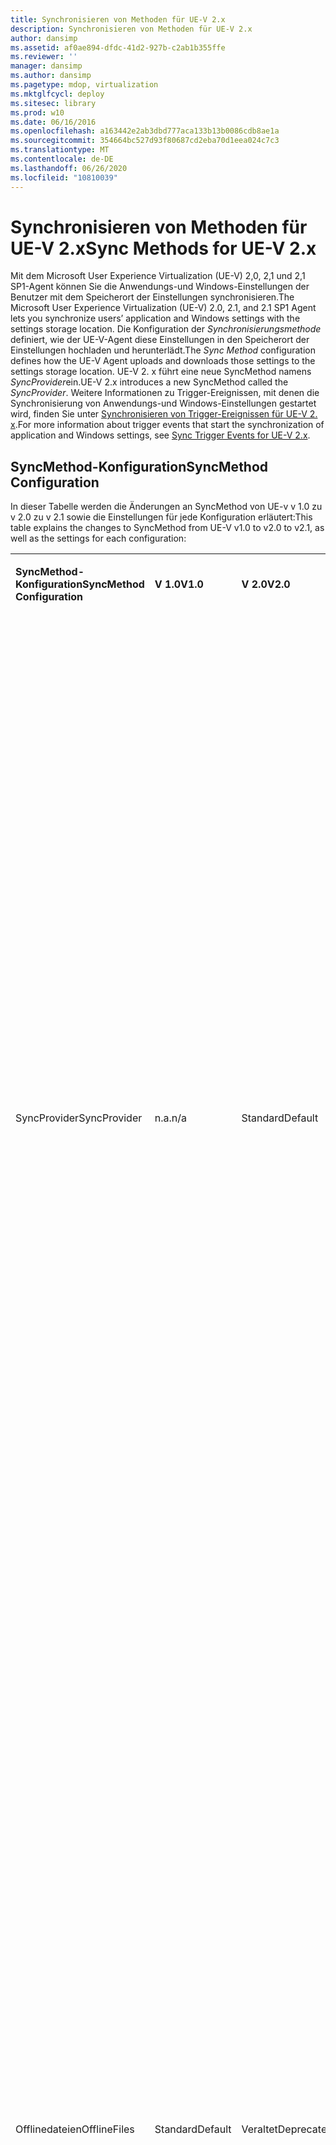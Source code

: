 ```yaml
---
title: Synchronisieren von Methoden für UE-V 2.x
description: Synchronisieren von Methoden für UE-V 2.x
author: dansimp
ms.assetid: af0ae894-dfdc-41d2-927b-c2ab1b355ffe
ms.reviewer: ''
manager: dansimp
ms.author: dansimp
ms.pagetype: mdop, virtualization
ms.mktglfcycl: deploy
ms.sitesec: library
ms.prod: w10
ms.date: 06/16/2016
ms.openlocfilehash: a163442e2ab3dbd777aca133b13b0086cdb8ae1a
ms.sourcegitcommit: 354664bc527d93f80687cd2eba70d1eea024c7c3
ms.translationtype: MT
ms.contentlocale: de-DE
ms.lasthandoff: 06/26/2020
ms.locfileid: "10810039"
---
```

# <span data-ttu-id="bf93a-103">Synchronisieren von Methoden für UE-V 2.x</span><span class="sxs-lookup"><span data-stu-id="bf93a-103">Sync Methods for UE-V 2.x</span></span>


<span data-ttu-id="bf93a-104">Mit dem Microsoft User Experience Virtualization (UE-V) 2,0, 2,1 und 2,1 SP1-Agent können Sie die Anwendungs-und Windows-Einstellungen der Benutzer mit dem Speicherort der Einstellungen synchronisieren.</span><span class="sxs-lookup"><span data-stu-id="bf93a-104">The Microsoft User Experience Virtualization (UE-V) 2.0, 2.1, and 2.1 SP1 Agent lets you synchronize users’ application and Windows settings with the settings storage location.</span></span> <span data-ttu-id="bf93a-105">Die Konfiguration der *Synchronisierungsmethode* definiert, wie der UE-V-Agent diese Einstellungen in den Speicherort der Einstellungen hochladen und herunterlädt.</span><span class="sxs-lookup"><span data-stu-id="bf93a-105">The *Sync Method* configuration defines how the UE-V Agent uploads and downloads those settings to the settings storage location.</span></span> <span data-ttu-id="bf93a-106">UE-V 2. x führt eine neue SyncMethod namens *SyncProvider*ein.</span><span class="sxs-lookup"><span data-stu-id="bf93a-106">UE-V 2.x introduces a new SyncMethod called the *SyncProvider*.</span></span> <span data-ttu-id="bf93a-107">Weitere Informationen zu Trigger-Ereignissen, mit denen die Synchronisierung von Anwendungs-und Windows-Einstellungen gestartet wird, finden Sie unter [Synchronisieren von Trigger-Ereignissen für UE-V 2. x](sync-trigger-events-for-ue-v-2x-both-uevv2.md).</span><span class="sxs-lookup"><span data-stu-id="bf93a-107">For more information about trigger events that start the synchronization of application and Windows settings, see [Sync Trigger Events for UE-V 2.x](sync-trigger-events-for-ue-v-2x-both-uevv2.md).</span></span>

## <span data-ttu-id="bf93a-108">SyncMethod-Konfiguration</span><span class="sxs-lookup"><span data-stu-id="bf93a-108">SyncMethod Configuration</span></span>


<span data-ttu-id="bf93a-109">In dieser Tabelle werden die Änderungen an SyncMethod von UE-v v 1.0 zu v 2.0 zu v 2.1 sowie die Einstellungen für jede Konfiguration erläutert:</span><span class="sxs-lookup"><span data-stu-id="bf93a-109">This table explains the changes to SyncMethod from UE-V v1.0 to v2.0 to v2.1, as well as the settings for each configuration:</span></span>

<table>
<colgroup>
<col width="20%" />
<col width="20%" />
<col width="20%" />
<col width="20%" />
<col width="20%" />
</colgroup>
<tbody>
<tr class="odd">
<td align="left"><p><strong><span data-ttu-id="bf93a-110">SyncMethod-Konfiguration</span><span class="sxs-lookup"><span data-stu-id="bf93a-110">SyncMethod Configuration</span></span></strong></p></td>
<td align="left"><p><strong><span data-ttu-id="bf93a-111">V 1.0</span><span class="sxs-lookup"><span data-stu-id="bf93a-111">V1.0</span></span></strong></p></td>
<td align="left"><p><strong><span data-ttu-id="bf93a-112">V 2.0</span><span class="sxs-lookup"><span data-stu-id="bf93a-112">V2.0</span></span></strong></p></td>
<td align="left"><p><strong><span data-ttu-id="bf93a-113">V 2.1 und v 2.1 SP1</span><span class="sxs-lookup"><span data-stu-id="bf93a-113">V2.1 and V2.1 SP1</span></span></strong></p></td>
<td align="left"><p><strong><span data-ttu-id="bf93a-114">Beschreibung</span><span class="sxs-lookup"><span data-stu-id="bf93a-114">Description</span></span></strong></p></td>
</tr>
<tr class="even">
<td align="left"><p><span data-ttu-id="bf93a-115">SyncProvider</span><span class="sxs-lookup"><span data-stu-id="bf93a-115">SyncProvider</span></span></p></td>
<td align="left"><p><span data-ttu-id="bf93a-116">n.a.</span><span class="sxs-lookup"><span data-stu-id="bf93a-116">n/a</span></span></p></td>
<td align="left"><p><span data-ttu-id="bf93a-117">Standard</span><span class="sxs-lookup"><span data-stu-id="bf93a-117">Default</span></span></p></td>
<td align="left"><p><span data-ttu-id="bf93a-118">Standard</span><span class="sxs-lookup"><span data-stu-id="bf93a-118">Default</span></span></p></td>
<td align="left"><p><span data-ttu-id="bf93a-119">Änderungen an Einstellungen für eine bestimmte Anwendung oder für globale Windows-Desktopeinstellungen werden lokal in einem Cacheordner gespeichert.</span><span class="sxs-lookup"><span data-stu-id="bf93a-119">Settings changes for a specific application or for global Windows desktop settings are saved locally to a cache folder.</span></span> <span data-ttu-id="bf93a-120">Diese Änderungen werden dann mit dem Speicherort der Einstellungen synchronisiert, wenn ein Synchronisierungstrigger-Ereignis stattfindet.</span><span class="sxs-lookup"><span data-stu-id="bf93a-120">These changes are then synchronized with the settings storage location when a synchronization trigger event takes place.</span></span> <span data-ttu-id="bf93a-121">Durch das Verschieben von Änderungen werden die lokalen Änderungen im Speicherpfad für Einstellungen gespeichert.</span><span class="sxs-lookup"><span data-stu-id="bf93a-121">Pushing out changes will save the local changes to the settings storage path.</span></span></p>
<p><span data-ttu-id="bf93a-122">Diese Standardeinstellung ist der Gold Standard für Computer.</span><span class="sxs-lookup"><span data-stu-id="bf93a-122">This default setting is the gold standard for computers.</span></span> <span data-ttu-id="bf93a-123">Mit dieser Option wird versucht, die Einstellung und die Timeouts nach einer kurzen Verzögerung zu synchronisieren, um sicherzustellen, dass die Anwendung oder der Betriebssystem Start für einen längeren Zeitraum nicht verzögert wird.</span><span class="sxs-lookup"><span data-stu-id="bf93a-123">This option attempts to synchronize the setting and times out after a short delay to ensure that the application or operating system startup isn’t delayed for a long period of time.</span></span></p>
<p><span data-ttu-id="bf93a-124">Diese Funktionalität ist auch an die geplante Aufgabe – Synchronisierungs-Controller-Anwendung gebunden.</span><span class="sxs-lookup"><span data-stu-id="bf93a-124">This functionality is also tied to the Scheduled task – Sync Controller Application.</span></span> <span data-ttu-id="bf93a-125">Der Administrator steuert die Häufigkeit des geplanten Vorgangs.</span><span class="sxs-lookup"><span data-stu-id="bf93a-125">The administrator controls the frequency of the Scheduled task.</span></span> <span data-ttu-id="bf93a-126">Standardmäßig werden die Einstellungen von Computern alle 30 Minuten nach der Anmeldung synchronisiert.</span><span class="sxs-lookup"><span data-stu-id="bf93a-126">By default, computers synchronize their settings every 30 min after logging on.</span></span></p></td>
</tr>
<tr class="odd">
<td align="left"><p><span data-ttu-id="bf93a-127">Offlinedateien</span><span class="sxs-lookup"><span data-stu-id="bf93a-127">OfflineFiles</span></span></p></td>
<td align="left"><p><span data-ttu-id="bf93a-128">Standard</span><span class="sxs-lookup"><span data-stu-id="bf93a-128">Default</span></span></p></td>
<td align="left"><p><span data-ttu-id="bf93a-129">Veraltet</span><span class="sxs-lookup"><span data-stu-id="bf93a-129">Deprecated</span></span></p></td>
<td align="left"><p><span data-ttu-id="bf93a-130">Veraltet</span><span class="sxs-lookup"><span data-stu-id="bf93a-130">Deprecated</span></span></p></td>
<td align="left"><p><span data-ttu-id="bf93a-131">Verhält sich wie SyncProvider in v 2.0.</span><span class="sxs-lookup"><span data-stu-id="bf93a-131">Behaves the same as SyncProvider in V2.0.</span></span></p>
<p><span data-ttu-id="bf93a-132">Wenn Offline Dateien aktiviert sind und der Ordner angeheftet ist, wird UE-V diesen Ordner unpin und direkt mit dem zentralen SMB-Verzeichnis synchronisiert.</span><span class="sxs-lookup"><span data-stu-id="bf93a-132">If Offline files are enabled and the folder is pinned then UE-V will unpin this folder and sync directly to the central SMB directory.</span></span></p>
<p><strong><span data-ttu-id="bf93a-133">Hinweis: </strong> in V 1.0, wenn Sie UE-V auf eine Corpnet getrennte Weise verwenden möchten (auch wenn Sie mit einem Laptop unterwegs sind), sollten Sie Offline Dateien verwenden, um sicherzustellen, dass Ihre Einstellungen durchstreift werden.</span><span class="sxs-lookup"><span data-stu-id="bf93a-133">NOTE:</strong> In V1.0 if you wanted to use UE-V in a CorpNet disconnected manner (aka traveling with a Laptop), then the guidance is to use Offline Files to ensure that your settings roamed.</span></span><span data-ttu-id="bf93a-134">Wir haben genügend Kundenfeedback erhalten, dass das Aktivieren von Offline Dateien ein nicht trivialer Enterprise-Blocker ist.</span><span class="sxs-lookup"><span data-stu-id="bf93a-134"> We received sufficient customer feedback that turning on Offline files is a non-trivial enterprise blocker.</span></span> <span data-ttu-id="bf93a-135">In UE-V 2 haben wir also ein eng gekoppeltes Synchronisierungsmodul erstellt, um Ihre Daten lokal zwischenzuspeichern und die Einstellungen mit dem zentralen Server zu synchronisieren.</span><span class="sxs-lookup"><span data-stu-id="bf93a-135">So in UE-V 2, we created a tightly coupled synchronization engine to cache your data locally and synchronize the settings to the central server.</span></span> <span data-ttu-id="bf93a-136">Dieser Funktionsbereich ersetzt nicht die Offline Dateien oder die Ordnerumleitung.</span><span class="sxs-lookup"><span data-stu-id="bf93a-136">This feature area does not replace Offline Files or Folder Redirection.</span></span></p>
<p><span data-ttu-id="bf93a-137">UE-V 2 funktioniert nicht gut mit Offline Ordnern, daher ist es nicht so, den Speicherpfad für Einstellungen auf einen angehefteten offline-oder CSC-Ordner festzulegen.</span><span class="sxs-lookup"><span data-stu-id="bf93a-137">UE-V 2 does not work well with Offline folders so the guidance is not to set the settings storage path to a pinned Offline or CSC folder.</span></span></p></td>
</tr>
<tr class="even">
<td align="left"><p><span data-ttu-id="bf93a-138">Extern</span><span class="sxs-lookup"><span data-stu-id="bf93a-138">External</span></span></p></td>
<td align="left"><p><span data-ttu-id="bf93a-139">n.a.</span><span class="sxs-lookup"><span data-stu-id="bf93a-139">n/a</span></span></p></td>
<td align="left"><p><span data-ttu-id="bf93a-140">n.a.</span><span class="sxs-lookup"><span data-stu-id="bf93a-140">n/a</span></span></p></td>
<td align="left"><p><span data-ttu-id="bf93a-141">Unterstützt</span><span class="sxs-lookup"><span data-stu-id="bf93a-141">Supported</span></span></p></td>
<td align="left"><p><span data-ttu-id="bf93a-142">Neu in UE-v 2,1 gibt diese Konfigurationsmethode an, dass, wenn UE-v-Einstellungen in einen lokalen Ordner auf dem Benutzer Computer geschrieben werden, ein externes Synchronisierungsmodul (wie OneDrive for Business, Arbeitsordner, SharePoint oder Dropbox) verwendet werden kann, um diese Einstellungen auf die verschiedenen Computer anzuwenden, auf die Benutzer zugreifen.</span><span class="sxs-lookup"><span data-stu-id="bf93a-142">New in UE-V 2.1, this configuration method specifies that if UE-V settings are written to a local folder on the user computer, then any external sync engine (such as OneDrive for Business, Work Folders, Sharepoint, or Dropbox) can be used to apply these settings to the different computers that users access.</span></span></p></td>
</tr>
<tr class="odd">
<td align="left"><p><span data-ttu-id="bf93a-143">Keine</span><span class="sxs-lookup"><span data-stu-id="bf93a-143">None</span></span></p></td>
<td align="left"><p><span data-ttu-id="bf93a-144">Ja</span><span class="sxs-lookup"><span data-stu-id="bf93a-144">Yes</span></span></p></td>
<td align="left"><p><span data-ttu-id="bf93a-145">Ja</span><span class="sxs-lookup"><span data-stu-id="bf93a-145">Yes</span></span></p></td>
<td align="left"><p><span data-ttu-id="bf93a-146">Ja</span><span class="sxs-lookup"><span data-stu-id="bf93a-146">Yes</span></span></p></td>
<td align="left"><p><span data-ttu-id="bf93a-147">Diese Konfigurationseinstellung ist für die Virtual Desktop Infrastructure (VDI) und die Übertragung von Anwendungserfahrung in erster Linie vorgesehen.</span><span class="sxs-lookup"><span data-stu-id="bf93a-147">This configuration setting is designed for the Virtual Desktop Infrastructure (VDI) and Streamed Application experience primarily.</span></span> <span data-ttu-id="bf93a-148">Diese Einstellung sollte in Windows Server-Feldern verwendet werden, die in einem Rechenzentrum verwendet werden, wobei die Verbindung immer verfügbar ist.</span><span class="sxs-lookup"><span data-stu-id="bf93a-148">This setting should be used on Windows Server boxes used in a datacenter, where the connection will always be available.</span></span></p>
<p><span data-ttu-id="bf93a-149">Alle Einstellungsänderungen werden direkt auf dem Server gespeichert.</span><span class="sxs-lookup"><span data-stu-id="bf93a-149">Any settings changes are saved directly to the server.</span></span> <span data-ttu-id="bf93a-150">Wenn die Netzwerkverbindung mit dem Einstellungsspeicher Pfad nicht verfügbar ist, werden die Einstellungen Änderungen auf dem Gerät zwischengespeichert und beim nächsten Ausführen des Synchronisierungsanbieters synchronisiert.</span><span class="sxs-lookup"><span data-stu-id="bf93a-150">If the network connection to the settings storage path is not available, then the settings changes are cached on the device and are synchronized the next time that the Sync Provider runs.</span></span> <span data-ttu-id="bf93a-151">Wenn der Speicherpfad für Einstellungen nicht gefunden wird und das Benutzerprofil bei der Abmeldung aus einer gepoolten VDI-Umgebung entfernt wird, gehen diese Einstellungsänderungen verloren, und der Benutzer muss die Änderung erneut anwenden, wenn der Computer erneut den Speicherpfad für Einstellungen erreichen kann.</span><span class="sxs-lookup"><span data-stu-id="bf93a-151">If the settings storage path is not found and the user profile is removed from a pooled VDI environment on logoff, then these settings changes are lost, and the user must reapply the change when the computer can again reach the settings storage path.</span></span></p>
<p><span data-ttu-id="bf93a-152">Apps und Betriebssystem warten auf unbestimmte Zeit, bis der Standort vorhanden ist.</span><span class="sxs-lookup"><span data-stu-id="bf93a-152">Apps and OS will wait indefinitely for the location to be present.</span></span> <span data-ttu-id="bf93a-153">Dies kann dazu führen, dass die APP-Lade-oder Betriebssystem-Anmeldezeit drastisch zunimmt, wenn der Standort nicht gefunden wird.</span><span class="sxs-lookup"><span data-stu-id="bf93a-153">This could cause App load or OS logon time to dramatically increase if the location is not found.</span></span></p></td>
</tr>
</tbody>
</table>

 

<span data-ttu-id="bf93a-154">Sie können die Synchronisierungsmethode wie folgt konfigurieren:</span><span class="sxs-lookup"><span data-stu-id="bf93a-154">You can configure the sync method in these ways:</span></span>

-   <span data-ttu-id="bf93a-155">Wenn Sie [den UE-V-Agent](https://technet.microsoft.com/library/dn458891.aspx#agent) über einen Befehlszeilenparameter oder in einem Batchskript bereitstellen</span><span class="sxs-lookup"><span data-stu-id="bf93a-155">When you [Deploy the UE-V Agent](https://technet.microsoft.com/library/dn458891.aspx#agent) through a command-line parameter or in a batch script</span></span>

-   <span data-ttu-id="bf93a-156">Über [Gruppenrichtlinien](https://technet.microsoft.com/library/dn458893.aspx) Einstellungen</span><span class="sxs-lookup"><span data-stu-id="bf93a-156">Through [Group Policy](https://technet.microsoft.com/library/dn458893.aspx) settings</span></span>

-   <span data-ttu-id="bf93a-157">Mit dem [System Center-Konfigurationspaket](https://technet.microsoft.com/library/dn458917.aspx) für UE-V</span><span class="sxs-lookup"><span data-stu-id="bf93a-157">With the [System Center Configuration Pack](https://technet.microsoft.com/library/dn458917.aspx) for UE-V</span></span>

-   <span data-ttu-id="bf93a-158">Nach der Installation des UE-V-Agents mithilfe von [Windows PowerShell oder Windows-Verwaltungsinstrumentation (WMI)](https://technet.microsoft.com/library/dn458937.aspx)</span><span class="sxs-lookup"><span data-stu-id="bf93a-158">After installation of the UE-V Agent, by using [Windows PowerShell or Windows Management Instrumentation (WMI)](https://technet.microsoft.com/library/dn458937.aspx)</span></span>






## <span data-ttu-id="bf93a-159">Verwandte Themen</span><span class="sxs-lookup"><span data-stu-id="bf93a-159">Related topics</span></span>


[<span data-ttu-id="bf93a-160">Bereitstellen der erforderlichen Features für UE-V 2.x</span><span class="sxs-lookup"><span data-stu-id="bf93a-160">Deploy Required Features for UE-V 2.x</span></span>](deploy-required-features-for-ue-v-2x-new-uevv2.md#ssl)

[<span data-ttu-id="bf93a-161">Bereitstellen der erforderlichen Features für UE-V 2.x</span><span class="sxs-lookup"><span data-stu-id="bf93a-161">Deploy Required Features for UE-V 2.x</span></span>](deploy-required-features-for-ue-v-2x-new-uevv2.md#config)

[<span data-ttu-id="bf93a-162">Technische Referenz für UE-V 2.x</span><span class="sxs-lookup"><span data-stu-id="bf93a-162">Technical Reference for UE-V 2.x</span></span>](technical-reference-for-ue-v-2x-both-uevv2.md)

 

 





